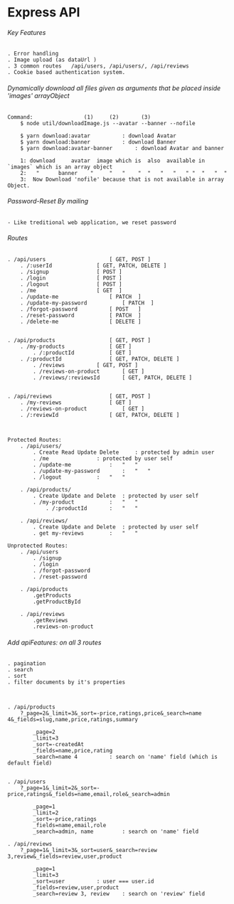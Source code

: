 # Express API


###### Key Features

	. Error handling
	. Image upload (as dataUrl )
	. 3 common routes 	/api/users, /api/users/, /api/reviews
	. Cookie based authentication system.



###### Dynamically download all files given as arguments that be placed inside 'images' arrayObject


	Command: 				(1) 	(2) 	  (3)
		$ node util/downloadImage.js --avatar --banner --nofile

		$ yarn download:avatar 			: download Avatar
		$ yarn download:banner 			: download Banner
		$ yarn download:avatar-banner 		: download Avatar and banner

		1: download 	avatar 	image which is 	also  available in `images` which is an array object
		2:   " 		banner 	  " 	"   " 	 " 	" 	" 	" 	" "  " 	 " 	"
		3:  Now Download 'nofile' because that is not available in array Object.


###### Password-Reset By mailing
	- Like treditional web application, we reset password



###### Routes

	. /api/users 					[ GET, POST ]
		. /:userId 				[ GET, PATCH, DELETE ]
		. /signup 				[ POST ]
		. /login  				[ POST ]
		. /logout  				[ POST ]
		. /me  					[ GET  ]
		. /update-me  				[ PATCH  ]
		. /update-my-password 			[ PATCH  ]
		. /forgot-password 			[ POST   ]
		. /reset-password 			[ PATCH  ]
		. /delete-me  				[ DELETE ]


	. /api/products 				[ GET, POST ]
		. /my-products 				[ GET ]
			. /:productId			[ GET ]
		. /:productId 				[ GET, PATCH, DELETE ]
			. /reviews 			[ GET, POST ]
			. /reviews-on-product 		[ GET ]
			. /reviews/:reviewsId 		[ GET, PATCH, DELETE ]


	. /api/reviews 					[ GET, POST ]
		. /my-reviews 				[ GET ]
		. /reviews-on-product 			[ GET ]
		. /:reviewId 				[ GET, PATCH, DELETE ]



	Protected Routes:
		. /api/users/
			. Create Read Update Delete 	: protected by admin user
			. /me 				: protected by user self
			. /update-me  			:  	" 	"
			. /update-my-password 		:  	" 	"
			. /logout 			: 	" 	"

		. /api/products/
			. Create Update and Delete 	: protected by user self
			. /my-product 			:  	" 	"
				. /:productId 		:  	" 	"

		. /api/reviews/
			. Create Update and Delete 	: protected by user self
			. get my-reviews 		: 	" 	"

	Unprotected Routes:
		. /api/users
			. /signup
			. /login
			. /forgot-password
			. /reset-password

		. /api/products
			.getProducts
			.getProductById

		. /api/reviews
			.getReviews
			.reviews-on-product


###### Add apiFeatures: on all 3 routes

	. pagination
	. search
	. sort
	. filter documents by it's properties



	. /api/products
		?_page=2&_limit=3&_sort=-price,ratings,price&_search=name 4&_fields=slug,name,price,ratings,summary

			_page=2
			_limit=3
			_sort=-createdAt
			_fields=name,price,rating
			_search=name 4 			: search on 'name' field (which is default field)


	. /api/users
		?_page=1&_limit=2&_sort=-price,ratings&_fields=name,email,role&_search=admin

			_page=1
			_limit=2
			_sort=-price,ratings
			_fields=name,email,role
			_search=admin, name 		: search on 'name' field

	. /api/reviews
		?_page=1&_limit=3&_sort=user&_search=review 3,review&_fields=review,user,product

			_page=1
			_limit=3
			_sort=user 			: user === user.id
			_fields=review,user,product
			_search=review 3, review 	: search on 'review' field


